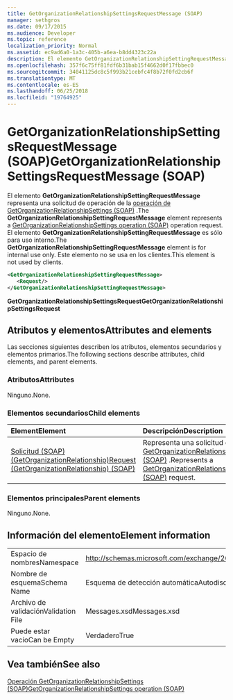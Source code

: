 ```yaml
---
title: GetOrganizationRelationshipSettingsRequestMessage (SOAP)
manager: sethgros
ms.date: 09/17/2015
ms.audience: Developer
ms.topic: reference
localization_priority: Normal
ms.assetid: ec9ad6a0-1a3c-405b-a6ea-b8dd4323c22a
description: El elemento GetOrganizationRelationshipSettingRequestMessage representa una solicitud de operación GetOrganizationRelationshipSettings operación (SOAP). El elemento GetOrganizationRelationshipSettingRequestMessage es sólo para uso interno. Este elemento no se usa en los clientes.
ms.openlocfilehash: 357f6c75ff81fdf6b31bab15f4662d0f17fbbec0
ms.sourcegitcommit: 34041125dc8c5f993b21cebfc4f8b72f0fd2cb6f
ms.translationtype: MT
ms.contentlocale: es-ES
ms.lasthandoff: 06/25/2018
ms.locfileid: "19764925"
---
```

# <a name="getorganizationrelationshipsettingsrequestmessage-soap"></a><span data-ttu-id="eb311-105">GetOrganizationRelationshipSettingsRequestMessage (SOAP)</span><span class="sxs-lookup"><span data-stu-id="eb311-105">GetOrganizationRelationshipSettingsRequestMessage (SOAP)</span></span>

<span data-ttu-id="eb311-106">El elemento **GetOrganizationRelationshipSettingRequestMessage** representa una solicitud de operación de la [operación de GetOrganizationRelationshipSettings (SOAP)](getorganizationrelationshipsettings-operation-soap.md) .</span><span class="sxs-lookup"><span data-stu-id="eb311-106">The **GetOrganizationRelationshipSettingRequestMessage** element represents a [GetOrganizationRelationshipSettings operation (SOAP)](getorganizationrelationshipsettings-operation-soap.md) operation request.</span></span> <span data-ttu-id="eb311-107">El elemento **GetOrganizationRelationshipSettingRequestMessage** es sólo para uso interno.</span><span class="sxs-lookup"><span data-stu-id="eb311-107">The **GetOrganizationRelationshipSettingRequestMessage** element is for internal use only.</span></span> <span data-ttu-id="eb311-108">Este elemento no se usa en los clientes.</span><span class="sxs-lookup"><span data-stu-id="eb311-108">This element is not used by clients.</span></span> 
  
```XML
<GetOrganizationRelationshipSettingRequestMessage>
   <Request/>
</GetOrganizationRelationshipSettingRequestMessage>
```

 <span data-ttu-id="eb311-109">**GetOrganizationRelationshipSettingsRequest**</span><span class="sxs-lookup"><span data-stu-id="eb311-109">**GetOrganizationRelationshipSettingsRequest**</span></span>
## <a name="attributes-and-elements"></a><span data-ttu-id="eb311-110">Atributos y elementos</span><span class="sxs-lookup"><span data-stu-id="eb311-110">Attributes and elements</span></span>

<span data-ttu-id="eb311-111">Las secciones siguientes describen los atributos, elementos secundarios y elementos primarios.</span><span class="sxs-lookup"><span data-stu-id="eb311-111">The following sections describe attributes, child elements, and parent elements.</span></span>
  
### <a name="attributes"></a><span data-ttu-id="eb311-112">Atributos</span><span class="sxs-lookup"><span data-stu-id="eb311-112">Attributes</span></span>

<span data-ttu-id="eb311-113">Ninguno.</span><span class="sxs-lookup"><span data-stu-id="eb311-113">None.</span></span>
  
### <a name="child-elements"></a><span data-ttu-id="eb311-114">Elementos secundarios</span><span class="sxs-lookup"><span data-stu-id="eb311-114">Child elements</span></span>

|<span data-ttu-id="eb311-115">**Element**</span><span class="sxs-lookup"><span data-stu-id="eb311-115">**Element**</span></span>|<span data-ttu-id="eb311-116">**Descripción**</span><span class="sxs-lookup"><span data-stu-id="eb311-116">**Description**</span></span>|
|:-----|:-----|
|[<span data-ttu-id="eb311-117">Solicitud (SOAP) (GetOrganizationRelationship)</span><span class="sxs-lookup"><span data-stu-id="eb311-117">Request (GetOrganizationRelationship) (SOAP)</span></span>](request-getorganizationrelationshipsoap.md) <br/> |<span data-ttu-id="eb311-118">Representa una solicitud de [GetOrganizationRelationshipSettingsRequest (SOAP)](getorganizationrelationshipsettingsrequest-soap.md) .</span><span class="sxs-lookup"><span data-stu-id="eb311-118">Represents a [GetOrganizationRelationshipSettingsRequest (SOAP)](getorganizationrelationshipsettingsrequest-soap.md) request.</span></span>  <br/> |
   
### <a name="parent-elements"></a><span data-ttu-id="eb311-119">Elementos principales</span><span class="sxs-lookup"><span data-stu-id="eb311-119">Parent elements</span></span>

<span data-ttu-id="eb311-120">Ninguno.</span><span class="sxs-lookup"><span data-stu-id="eb311-120">None.</span></span>
  
## <a name="element-information"></a><span data-ttu-id="eb311-121">Información del elemento</span><span class="sxs-lookup"><span data-stu-id="eb311-121">Element information</span></span>

|||
|:-----|:-----|
|<span data-ttu-id="eb311-122">Espacio de nombres</span><span class="sxs-lookup"><span data-stu-id="eb311-122">Namespace</span></span>  <br/> |http://schemas.microsoft.com/exchange/2010/Autodiscover  <br/> |
|<span data-ttu-id="eb311-123">Nombre de esquema</span><span class="sxs-lookup"><span data-stu-id="eb311-123">Schema Name</span></span>  <br/> |<span data-ttu-id="eb311-124">Esquema de detección automática</span><span class="sxs-lookup"><span data-stu-id="eb311-124">Autodiscover schema</span></span>  <br/> |
|<span data-ttu-id="eb311-125">Archivo de validación</span><span class="sxs-lookup"><span data-stu-id="eb311-125">Validation File</span></span>  <br/> |<span data-ttu-id="eb311-126">Messages.xsd</span><span class="sxs-lookup"><span data-stu-id="eb311-126">Messages.xsd</span></span>  <br/> |
|<span data-ttu-id="eb311-127">Puede estar vacío</span><span class="sxs-lookup"><span data-stu-id="eb311-127">Can be Empty</span></span>  <br/> |<span data-ttu-id="eb311-128">Verdadero</span><span class="sxs-lookup"><span data-stu-id="eb311-128">True</span></span>  <br/> |
   
## <a name="see-also"></a><span data-ttu-id="eb311-129">Vea también</span><span class="sxs-lookup"><span data-stu-id="eb311-129">See also</span></span>



[<span data-ttu-id="eb311-130">Operación GetOrganizationRelationshipSettings (SOAP)</span><span class="sxs-lookup"><span data-stu-id="eb311-130">GetOrganizationRelationshipSettings operation (SOAP)</span></span>](getorganizationrelationshipsettings-operation-soap.md)

